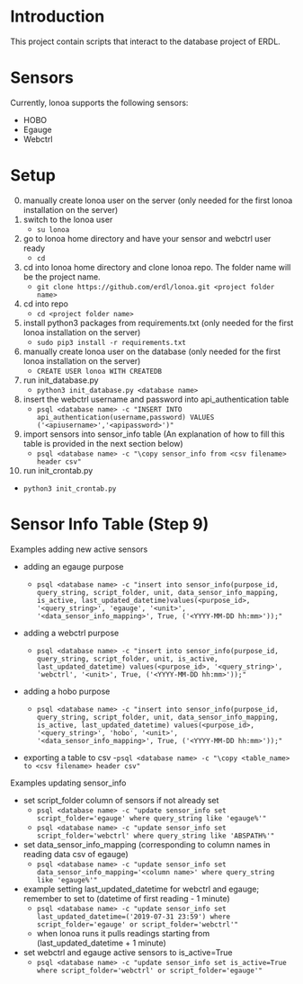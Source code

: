 # Introduction

This project contain scripts that interact to the database project of ERDL. 

# Sensors 

Currently, lonoa supports the following sensors:

 * HOBO 
 * Egauge
 * Webctrl 
 
# Setup

0. manually create lonoa user on the server (only needed for the first lonoa installation on the server)
1. switch to the lonoa user
   - ```su lonoa```
2. go to lonoa home directory and have your sensor and webctrl user ready
   - ```cd```
3. cd into lonoa home directory  and clone lonoa repo. The folder name will be the project name. 
   - ```git clone https://github.com/erdl/lonoa.git <project folder name>```
4. cd into repo
   - ```cd <project folder name>```
5. install python3 packages from requirements.txt (only needed for the first lonoa installation on the server)
   - ```sudo pip3 install -r requirements.txt```
6. manually create lonoa user on the database (only needed for the first lonoa installation on the server)
   - ```CREATE USER lonoa WITH CREATEDB```
7. run init_database.py
   - ```python3 init_database.py <database name>```
8. insert the webctrl username and password into api_authentication table
   - ```psql <database name> -c "INSERT INTO api_authentication(username,password) VALUES ('<apiusername>','<apipassword>')"```
9. import sensors into sensor_info table (An explanation of how to fill this table is provided in the next section below)
   - ```psql <database name> -c "\copy sensor_info from <csv filename> header csv"```
10. run init_crontab.py
   - ```python3 init_crontab.py```
  

# Sensor Info Table (Step 9) 

Examples adding new active sensors
- adding an egauge purpose
   - ```psql <database name> -c "insert into sensor_info(purpose_id, query_string, script_folder, unit, data_sensor_info_mapping, is_active, last_updated_datetime)values(<purpose_id>, '<query_string>', 'egauge', '<unit>', '<data_sensor_info_mapping>', True, ('<YYYY-MM-DD hh:mm>'));"```
- adding a webctrl purpose
   - ```psql <database name> -c "insert into sensor_info(purpose_id, query_string, script_folder, unit, is_active, last_updated_datetime) values(<purpose_id>, '<query_string>', 'webctrl', '<unit>', True, ('<YYYY-MM-DD hh:mm>'));"```
- adding a hobo purpose
   - ```psql <database name> -c "insert into sensor_info(purpose_id, query_string, script_folder, unit, data_sensor_info_mapping, is_active, last_updated_datetime) values(<purpose_id>, '<query_string>', 'hobo', '<unit>', '<data_sensor_info_mapping>', True, ('<YYYY-MM-DD hh:mm>'));"```

- exporting a table to csv
   -```psql <database name> -c "\copy <table_name> to <csv filename> header csv"```

Examples updating sensor_info
- set script_folder column of sensors if not already set
  - ```psql <database name> -c "update sensor_info set script_folder='egauge' where query_string like 'egauge%'"```
  - ```psql <database name> -c "update sensor_info set script_folder='webctrl' where query_string like 'ABSPATH%'"```
- set data_sensor_info_mapping (corresponding to column names in reading data csv of egauge)
  - ```psql <database name> -c "update sensor_info set data_sensor_info_mapping='<column name>' where query_string like 'egauge%'"```
- example setting last_updated_datetime for webctrl and egauge; remember to set to (datetime of first reading - 1 minute)
  - ```psql <database name> -c "update sensor_info set last_updated_datetime=('2019-07-31 23:59') where script_folder='egauge' or script_folder='webctrl'"```
  - when lonoa runs it pulls readings starting from (last_updated_datetime + 1 minute)
- set webctrl and egauge active sensors to is_active=True
  - ```psql <database name> -c "update sensor_info set is_active=True where script_folder='webctrl' or script_folder='egauge'"```